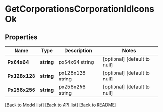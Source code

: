 # GetCorporationsCorporationIdIconsOk

## Properties
Name | Type | Description | Notes
------------ | ------------- | ------------- | -------------
**Px64x64** | **string** | px64x64 string | [optional] [default to null]
**Px128x128** | **string** | px128x128 string | [optional] [default to null]
**Px256x256** | **string** | px256x256 string | [optional] [default to null]

[[Back to Model list]](../README.md#documentation-for-models) [[Back to API list]](../README.md#documentation-for-api-endpoints) [[Back to README]](../README.md)


